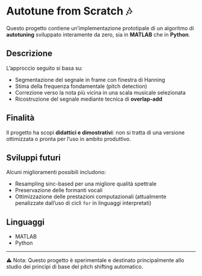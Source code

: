 # Autotune from Scratch 🎶

Questo progetto contiene un’implementazione prototipale di un algoritmo di **autotuning** sviluppato interamente da zero, sia in **MATLAB** che in **Python**.

## Descrizione
L’approccio seguito si basa su:
- Segmentazione del segnale in frame con finestra di Hanning
- Stima della frequenza fondamentale (pitch detection)
- Correzione verso la nota più vicina in una scala musicale selezionata
- Ricostruzione del segnale mediante tecnica di **overlap-add**

## Finalità
Il progetto ha scopi **didattici e dimostrativi**: non si tratta di una versione ottimizzata o pronta per l’uso in ambito produttivo.

## Sviluppi futuri
Alcuni miglioramenti possibili includono:
- Resampling sinc-based per una migliore qualità spettrale
- Preservazione delle formanti vocali
- Ottimizzazione delle prestazioni computazionali (attualmente penalizzate dall’uso di cicli `for` in linguaggi interpretati)

## Linguaggi
- MATLAB
- Python

---

⚠️ Nota: Questo progetto è sperimentale e destinato principalmente allo studio dei principi di base del pitch shifting automatico.
